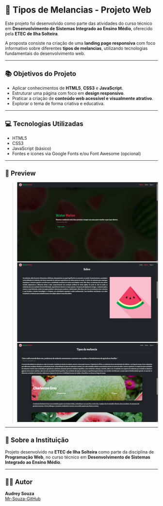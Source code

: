 # 🍉 Tipos de Melancias - Projeto Web

Este projeto foi desenvolvido como parte das atividades do curso técnico em **Desenvolvimento de Sistemas Integrado ao Ensino Médio**, oferecido pela **ETEC de Ilha Solteira**.

A proposta consiste na criação de uma **landing page responsiva** com foco informativo sobre diferentes **tipos de melancias**, utilizando tecnologias fundamentais do desenvolvimento web.

---

## 📚 Objetivos do Projeto

- Aplicar conhecimentos de **HTML5**, **CSS3** e **JavaScript**.
- Estruturar uma página com foco em **design responsivo**.
- Praticar a criação de **conteúdo web acessível e visualmente atrativo**.
- Explorar o tema de forma criativa e educativa.

---

## 💻 Tecnologias Utilizadas

- HTML5
- CSS3
- JavaScript (básico)
- Fontes e ícones via Google Fonts e/ou Font Awesome (opcional)

---

## 📸 Preview

> *![Preview 1 do Projeto](./img/print_pc1.png)*
> *![Preview 2 do Projeto](./img/print_pc2.png)*
> *![Preview 3 do Projeto](./img/print_pc3.png)*

---

## 🏫 Sobre a Instituição

Projeto desenvolvido na **ETEC de Ilha Solteira** como parte da disciplina de **Programação Web**, no curso técnico em **Desenvolvimento de Sistemas Integrado ao Ensino Médio**.

---

## 👩‍💻 Autor

**Audrey Souza**  
[Mr-Souza-GitHub](https://github.com/Mr-Souza-GitHub)

